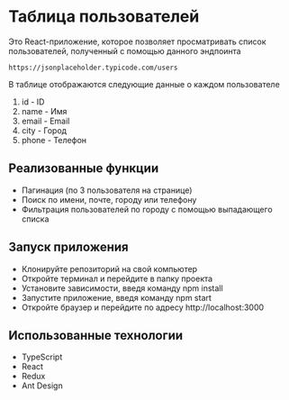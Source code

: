 # Таблица пользователей
Это React-приложение, которое позволяет просматривать список пользователей, полученный с помощью данного эндпоинта
  
    https://jsonplaceholder.typicode.com/users

В таблице отображаются следующие данные о каждом пользователе

1. id - ID
2. name - Имя
3. email - Email
4. city - Город
5. phone - Телефон

## Реализованные функции
- Пагинация (по 3 пользователя на странице)
- Поиск по имени, почте, городу или телефону
- Фильтрация пользователей по городу с помощью выпадающего списка

## Запуск приложения
+ Клонируйте репозиторий на свой компьютер
+ Откройте терминал и перейдите в папку проекта
+ Установите зависимости, введя команду npm install
+ Запустите приложение, введя команду npm start
+ Откройте браузер и перейдите по адресу http://localhost:3000

## Использованные технологии
- TypeScript
- React
- Redux
- Ant Design
